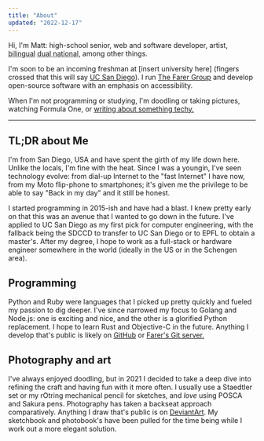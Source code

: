 ```yaml
---
title: "About"
updated: "2022-12-17"
---
```


<!-- Don't have a picture.. yet. <img src="/profile_wide.jpg" alt="Photo of Matt Ronchetto" loading="lazy" />-->

Hi, I'm Matt: high-school senior, web and software developer, artist, <abbr title="English and French">bilingual</abbr> <abbr title="French-American">dual national</abbr>, among other things.

I'm soon to be an incoming freshman at \[insert university here\] (fingers crossed that this will say [UC San Diego](https://ucsd.edu)). I run [The Farer Group](https://farer.group) and develop open-source software with an emphasis on accessibility.

When I'm not programming or studying, I'm doodling or taking pictures, watching Formula One, or [writing about something techy.](/blog/)

---

## TL;DR about Me
I'm from San Diego, USA and have spent the girth of my life down here. Unlike the locals, I'm fine with the heat. Since I was a youngin, I've seen technology evolve: from dial-up Internet to the "fast Internet" I have now, from my Moto flip-phone to smartphones; it's given me the privilege to be able to say "Back in my day" and it still be honest.

I started programming in 2015-ish and have had a blast. I knew pretty early on that this was an avenue that I wanted to go down in the future. I've applied to UC San Diego as my first pick for computer engineering, with the fallback being the SDCCD to transfer to UC San Diego or to EPFL to obtain a master's. After my degree, I hope to work as a full-stack or hardware engineer somewhere in the world (ideally in the US or in the Schengen area).

## Programming
Python and Ruby were languages that I picked up pretty quickly and fueled my passion to dig deeper. I've since narrowed my focus to Golang and Node.js: one is exciting and nice, and the other is a glorified Python replacement. I hope to learn Rust and Objective-C in the future. Anything I develop that's public is likely on [GitHub](https://github.com/doamatto) or [Farer's Git server.](https://git.farer.group)

## Photography and art
I've always enjoyed doodling, but in 2021 I decided to take a deep dive into refining the craft and having fun with it more often. I usually use a Staedtler set or my rOtring mechanical pencil for sketches, and *love* using POSCA and Sakura pens. Photography has taken a backseat approach comparatively. Anything I draw that's public is on [DeviantArt](https://www.deviantart.com/doa-matt-o). My sketchbook and photobook's have been pulled for the time being while I work out a more elegant solution.
